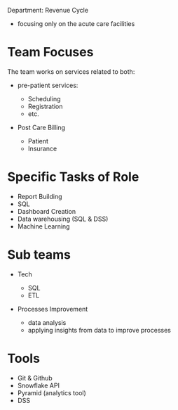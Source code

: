 Department: Revenue Cycle 
- focusing only on the acute care facilities 

# Team Focuses 
The team works on services related to both: 
- pre-patient services:
	- Scheduling
	- Registration
	- etc.

- Post Care Billing
	- Patient
	- Insurance 

# Specific Tasks of Role
- Report Building
- SQL 
- Dashboard Creation
- Data warehousing (SQL & DSS)
- Machine Learning 

# Sub teams
- Tech 
	- SQL
	- ETL

- Processes Improvement 
	- data analysis
	- applying insights from data to improve processes

# Tools
- Git & Github
- Snowflake API
- Pyramid (analytics tool)
- DSS
